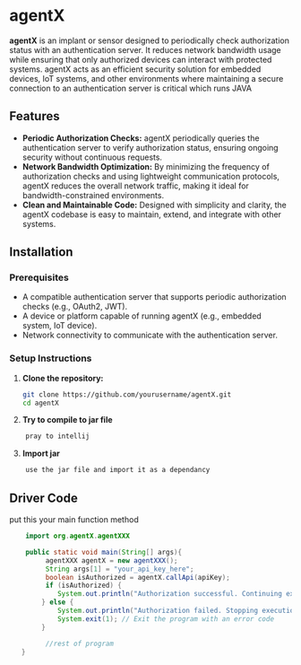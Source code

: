 # agentX

**agentX** is an implant or sensor designed to periodically check authorization status with an authentication server. It reduces network bandwidth usage while ensuring that only authorized devices can interact with protected systems. agentX acts as an efficient security solution for embedded devices, IoT systems, and other environments where maintaining a secure connection to an authentication server is critical which runs JAVA

## Features

- **Periodic Authorization Checks:** agentX periodically queries the authentication server to verify authorization status, ensuring ongoing security without continuous requests.
- **Network Bandwidth Optimization:** By minimizing the frequency of authorization checks and using lightweight communication protocols, agentX reduces the overall network traffic, making it ideal for bandwidth-constrained environments.
- **Clean and Maintainable Code:** Designed with simplicity and clarity, the agentX codebase is easy to maintain, extend, and integrate with other systems.

## Installation

### Prerequisites

- A compatible authentication server that supports periodic authorization checks (e.g., OAuth2, JWT).
- A device or platform capable of running agentX (e.g., embedded system, IoT device).
- Network connectivity to communicate with the authentication server.

### Setup Instructions

1. **Clone the repository:**
   ```bash
   git clone https://github.com/yourusername/agentX.git
   cd agentX
   
2. **Try to compile to jar file**
```bash
    pray to intellij
```

3. **Import jar**
```bash
    use the jar file and import it as a dependancy
```

## Driver Code
put this your main function method

```java
    import org.agentX.agentXXX

    public static void main(String[] args){
         agentXXX agentX = new agentXXX();
         String args[1] = "your_api_key_here"; 
         boolean isAuthorized = agentX.callApi(apiKey);
         if (isAuthorized) {
            System.out.println("Authorization successful. Continuing execution...");
        } else {
            System.out.println("Authorization failed. Stopping execution.");
            System.exit(1); // Exit the program with an error code
        }

         //rest of program
   }


```
         

    
